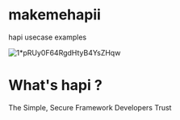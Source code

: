 # makemehapii
hapi usecase examples







![1*pRUy0F64RgdHtyB4YsZHqw](https://user-images.githubusercontent.com/72499839/111207056-398f7600-85da-11eb-99d6-0fd10206a79c.png)



# What's hapi ?

The Simple, Secure Framework
Developers Trust

  
